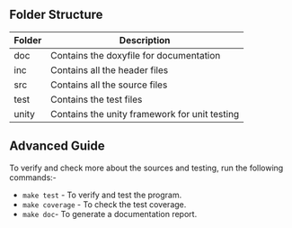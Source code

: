## Folder Structure

| Folder   | Description                                   |
| -------- | --------------------------------------------- |
| doc      | Contains the doxyfile for documentation       |
| inc      | Contains all the header files                 |
| src      | Contains all the source files                 |
| test     | Contains the test files                       |
| unity    | Contains the unity framework for unit testing |

## Advanced Guide

To verify and check more about the sources and testing, run the following commands:-

- `make test` - To verify and test the program.
- `make coverage` - To check the test coverage.
- `make doc`- To generate a documentation report.